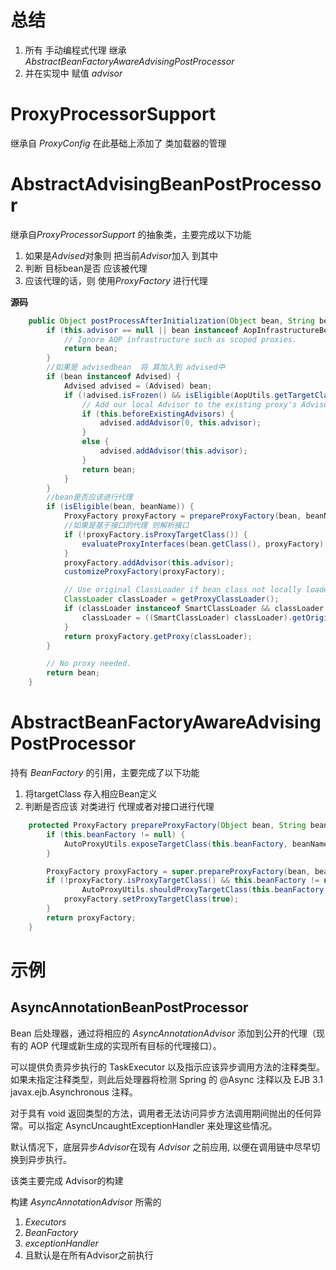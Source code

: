 # 总结

1. 所有 手动编程式代理 继承 *AbstractBeanFactoryAwareAdvisingPostProcessor*
2. 并在实现中 赋值  *advisor* 

# **ProxyProcessorSupport**

继承自 *ProxyConfig* 在此基础上添加了 类加载器的管理

# AbstractAdvisingBeanPostProcessor

继承自*ProxyProcessorSupport* 的抽象类，主要完成以下功能

1. 如果是*Advised*对象则  把当前*Advisor*加入  到其中
2. 判断 目标bean是否 应该被代理
3. 应该代理的话，则 使用*ProxyFactory* 进行代理

**源码**

```java
	public Object postProcessAfterInitialization(Object bean, String beanName) {
		if (this.advisor == null || bean instanceof AopInfrastructureBean) {
			// Ignore AOP infrastructure such as scoped proxies.
			return bean;
		}
		//如果是 advisedbean  将 其加入到 advised中
		if (bean instanceof Advised) {
			Advised advised = (Advised) bean;
			if (!advised.isFrozen() && isEligible(AopUtils.getTargetClass(bean))) {
				// Add our local Advisor to the existing proxy's Advisor chain...
				if (this.beforeExistingAdvisors) {
					advised.addAdvisor(0, this.advisor);
				}
				else {
					advised.addAdvisor(this.advisor);
				}
				return bean;
			}
		}
		//bean是否应该进行代理
		if (isEligible(bean, beanName)) {
			ProxyFactory proxyFactory = prepareProxyFactory(bean, beanName);
            //如果是基于接口的代理 则解析接口
			if (!proxyFactory.isProxyTargetClass()) {
				evaluateProxyInterfaces(bean.getClass(), proxyFactory);
			}
			proxyFactory.addAdvisor(this.advisor);
			customizeProxyFactory(proxyFactory);

			// Use original ClassLoader if bean class not locally loaded in overriding class loader
			ClassLoader classLoader = getProxyClassLoader();
			if (classLoader instanceof SmartClassLoader && classLoader != bean.getClass().getClassLoader()) {
				classLoader = ((SmartClassLoader) classLoader).getOriginalClassLoader();
			}
			return proxyFactory.getProxy(classLoader);
		}

		// No proxy needed.
		return bean;
	}
```

# AbstractBeanFactoryAwareAdvisingPostProcessor

持有 *BeanFactory* 的引用，主要完成了以下功能

1. 将targetClass 存入相应Bean定义
2. 判断是否应该 对类进行 代理或者对接口进行代理

```java
	protected ProxyFactory prepareProxyFactory(Object bean, String beanName) {
		if (this.beanFactory != null) {
			AutoProxyUtils.exposeTargetClass(this.beanFactory, beanName, bean.getClass());
		}

		ProxyFactory proxyFactory = super.prepareProxyFactory(bean, beanName);
		if (!proxyFactory.isProxyTargetClass() && this.beanFactory != null &&
				AutoProxyUtils.shouldProxyTargetClass(this.beanFactory, beanName)) {
			proxyFactory.setProxyTargetClass(true);
		}
		return proxyFactory;
	}
```

# 示例

## AsyncAnnotationBeanPostProcessor

Bean 后处理器，通过将相应的 *AsyncAnnotationAdvisor* 添加到公开的代理（现有的 AOP 代理或新生成的实现所有目标的代理接口）。

可以提供负责异步执行的 TaskExecutor 以及指示应该异步调用方法的注释类型。如果未指定注释类型，则此后处理器将检测 Spring 的 @Async 注释以及 EJB 3.1 javax.ejb.Asynchronous 注释。

对于具有 void 返回类型的方法，调用者无法访问异步方法调用期间抛出的任何异常。可以指定 AsyncUncaughtExceptionHandler 来处理这些情况。

默认情况下，底层异步*Advisor*在现有 *Advisor* 之前应用, 以便在调用链中尽早切换到异步执行。



该类主要完成 Advisor的构建

构建 *AsyncAnnotationAdvisor* 所需的

1. *Executors*
2. *BeanFactory*
3. *exceptionHandler*
4. 且默认是在所有Advisor之前执行
